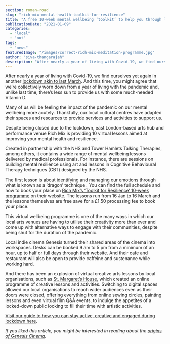 ```yaml
---
section: roman-road
slug: "rich-mix-mental-health-toolkit-for-resilience"
title: "A free 10-week mental wellbeing ‘toolkit’ to help you through lockdown"
publicationDate: "2021-01-09"
categories: 
  - "local"
  - "out"
tags: 
  - "news"
featuredImage: "/images/correct-rich-mix-meditation-programme.jpg"
author: "siva-thangarajah"
description: "After nearly a year of living with Covid-19, we find ourselves yet again in another lockdown akin to last March. And this time, you might agree that we’re collectively worn down from a year of living with the pandemic and, unlike last time, there’s less sun to provide us with some much-needed Vitamin D."
---
```


After nearly a year of living with Covid-19, we find ourselves yet again in another [lockdown akin to last March](https://romanroadlondon.com/publics-photos-life-lockdown/). And this time, you might agree that we’re collectively worn down from a year of living with the pandemic and, unlike last time, there’s less sun to provide us with some much-needed Vitamin D. 

Many of us will be feeling the impact of the pandemic on our mental wellbeing more acutely. Thankfully, our local cultural centres have adapted their spaces and resources to provide services and activities to support us. 

Despite being closed due to the lockdown, east London-based arts hub and performance venue Rich Mix is providing 10 virtual lessons aimed at improving your mental health and resilience. 

Created in partnership with the NHS and Tower Hamlets Talking Therapies, among others, it contains a wide range of mental wellbeing lessons delivered by medical professionals. For instance, there are sessions on building mental resilience using art and lessons in Cognitive Behavioural Therapy techniques (CBT) designed by the NHS.  

The first lesson is about identifying and managing our emotions through what is known as a ‘dragon’ technique.  You can find the full schedule and how to book your place on [Rich Mix’s ‘Toolkit for Resilience’ 10-week programme](https://richmix.org.uk/events/your-toolkit-for-resilience/) on their website. The lessons run from 16 Jan to 16 March and the lessons themselves are free save for a £1.50 processing fee to book your place. 

This virtual wellbeing programme is one of the many ways in which our local arts venues are having to utilise their creativity more than ever and come up with alternative ways to engage with their communities, despite being shut for the duration of the pandemic. 

Local indie cinema Genesis turned their shared areas of the cinema into workspaces. Desks can be booked 9 am to 5 pm from a minimum of an hour, up to half or full days through their website. And their cafe and restaurant will also be open to provide caffeine and sustenance while working hard. 

And there has been an explosion of virtual creative arts lessons by local organisations, such as [St. Margaret’s House](https://romanroadlondon.com/st-margarets-house-launches-reach-online-programme/), which created an online programme of creative lessons and activities. Switching to digital spaces allowed our local organisations to reach wider audiences even as their doors were closed, offering everything from online sewing circles, painting lessons and even virtual film Q&A events, to indulge the appetites of a locked-down public looking to fill their time with artistic activities. 

[Visit our guide to how you can stay active, creative and engaged during lockdown here](https://romanroadlondon.com/keeping-fit-well-during-lockdown/). 

_If you liked this article, you might be interested in reading about the [origins of Genesis Cinema](https://romanroadlondon.com/genesis-cinema-tyrone-walker-hebborn-interview/)._
